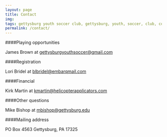 ```yaml
---
layout: page
title: Contact
img: 
tags: gettysburg youth soccer club, gettysburg, youth, soccer, club, contact
permalink: /contact/
---
```

####Playing opportunities 

James Brown at <a href="mailto:gettysburgyouthsoccer@gmail.com">gettysburgyouthsoccer@gmail.com</a>

####Registration 

Lori Bridel at <a href="mailto:blbridel@embarqmail.com">blbridel@embarqmail.com</a>

####Financial 

Kirk Martin at <a href="mailto:kmartin@helicopterapplicators.com">kmartin@helicopterapplicators.com</a>

####Other questions 

Mike Bishop at <a href="mailto:mbishop@gettysburg.edu">mbishop@gettysburg.edu</a>

####Mailing address

PO Box 4563
Gettysburg, PA 17325

